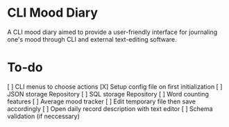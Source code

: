 # CLI Mood Diary

A CLI mood diary aimed to provide a user-friendly interface for journaling one's mood through CLI and external text-editing software.

# To-do

[ ] CLI menus to choose actions
[X] Setup config file on first initialization
[ ] JSON storage Repository
[ ] SQL storage Repository
[ ] Word counting features
[ ] Average mood tracker
[ ] Edit temporary file then save accordingly
[ ] Open daily record description with text editor
[ ] Schema validation (if neccessary)